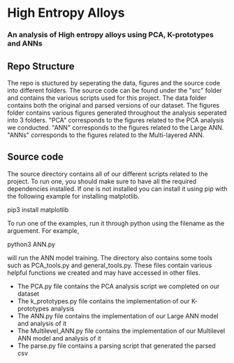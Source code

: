 # High Entropy Alloys
### An analysis of High entropy alloys using PCA, K-prototypes and ANNs

## Repo Structure
The repo is stuctured by seperating the data, figures and the source code into different folders. The source code can be found under the "src" folder and contains the various scripts used for this project.
The data folder contains both the original and parsed versions of our dataset. The figures folder contains various figures generated throughout the analysis seperated into 3 folders. "PCA" corresponds to the
figures related to the PCA analysis we conducted. "ANN" corresponds to the figures related to the Large ANN. "ANNs" corresponds to the figures related to the Multi-layered ANN.

## Source code
The source directory contains all of our different scripts related to the project. To run one, you should make sure to have all the required dependencies installed. If one is not installed you can install it
using pip with the following example for installing matplotlib.

  pip3 install matplotlib

To run one of the examples, run it through python using the filename as the arguement. For example,

  python3 ANN.py

will run the ANN model training. The directory also contains some tools such as PCA_tools.py and general_tools.py. These files contain various helpful functions we created and may have accessed in other files. 
- The PCA.py file contains the PCA analysis script we completed on our dataset
- The k_prototypes.py file contains the implementation of our K-prototypes analysis
- The ANN.py file contains the implementation of our Large ANN model and analysis of it
- The Multilevel_ANN.py file contains the implementation of our Multilevel ANN model and analysis of it
- The parse.py file contains a parsing script that generated the parsed csv
